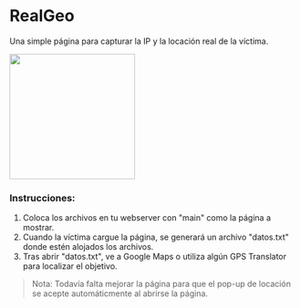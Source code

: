 # RealGeo
Una simple página para capturar la IP y la locación real de la víctima.

<img src="https://user-images.githubusercontent.com/62292670/169987744-86a2d8e6-d6c8-43d1-b896-e78e01c36be6.png" width="220"/>

### Instrucciones:

1. Coloca los archivos en tu webserver con "main" como la página a mostrar.
2. Cuando la víctima cargue la página, se generará un archivo "datos.txt" donde estén alojados los archivos.
3. Tras abrir "datos.txt", ve a Google Maps o utiliza algún GPS Translator para localizar el objetivo.


> Nota: Todavía falta mejorar la página para que el pop-up de locación se acepte automáticmente al abrirse la página.
